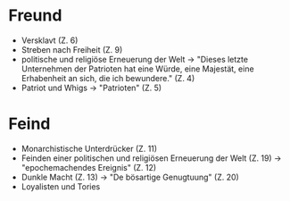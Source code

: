# Freund
+ Versklavt (Z. 6)
+ Streben nach Freiheit (Z. 9)
+ politische und religiöse Erneuerung der Welt -> "Dieses letzte Unternehmen der Patrioten hat eine Würde, eine Majestät, eine Erhabenheit an sich, die ich bewundere." (Z. 4)
+ Patriot und Whigs -> "Patrioten" (Z. 5)
# Feind
+ Monarchistische Unterdrücker (Z. 11)
+ Feinden einer politischen und religiösen Erneuerung der Welt (Z. 19) ->  "epochemachendes Ereignis" (Z. 12)
+ Dunkle Macht (Z. 13) -> "De bösartige Genugtuung" (Z. 20)
+ Loyalisten und Tories
